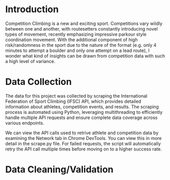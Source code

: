# Introduction

Competition Climbing is a new and exciting sport. Competitions vary wildly between one and another, with routesetters constantly introducing novel types of movement, recently emphasizing impressive parkour style coordination movement. With the additional component of high risk/randomness in the sport due to the nature of the format (e.g. only 4 minutes to attempt a boulder and only one attempt on a lead route), I wonder what kind of insights can be drawn from competition data with such a high level of variance.
# Data Collection

The data for this project was collected by scraping the International Federation of Sport Climbing (IFSC) API, which provides detailed information about athletes, competition events, and results. The scraping process is automated using Python, leveraging multithreading to efficiently handle multiple API requests and ensure complete data coverage across various endpoints. 

We can view the API calls used to retrive athlete and competition data by examining the Network tab in Chrome DevTools. You can view this in more detail in the scrape.py file. For failed requests, the script will automatically retry the API call multiple times before moving on to a higher success rate.

# Data Cleaning/Validation
